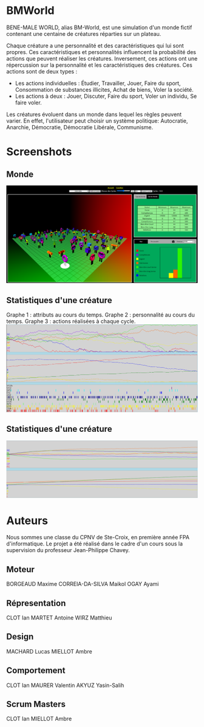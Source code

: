 # BMWorld
 
BENE-MALE WORLD, alias BM-World, est une simulation d'un monde fictif contenant une centaine de créatures réparties sur un plateau.

Chaque créature a une personnalité et des caractéristiques qui lui sont propres. Ces caractéristiques et personnalités influencent la probabilité des actions que peuvent réaliser les créatures. Inversement, ces actions ont une répercussion sur la personnalité et les caractéristiques des créatures.
Ces actions sont de deux types :
- Les actions individuelles : Étudier, Travailler, Jouer, Faire du sport, Consommation de substances illicites, Achat de biens, Voler la société.
- Les actions à deux : Jouer, Discuter, Faire du sport, Voler un individu, Se faire voler.

Les créatures évoluent dans un monde dans lequel les règles peuvent varier. En effet, l'utilisateur peut choisir un système politique: Autocratie, Anarchie, Démocratie, Démocratie Libérale, Communisme.
# Screenshots
## Monde
![World picture](./doc/world.png)
## Statistiques d'une créature
Graphe 1 : attributs au cours du temps.
Graphe 2 : personnalité au cours du temps.
Graphe 3 : actions réalisées à chaque cycle.
![Creature stats picture](./doc/stats_creature.png)
## Statistiques d'une créature
![World stats picture](./doc/stats_world.png)
# Auteurs
Nous sommes une classe du CPNV de Ste-Croix, en première année FPA d'informatique. Le projet a été réalisé dans le cadre d'un cours sous la supervision du professeur Jean-Philippe Chavey.
## Moteur
BORGEAUD Maxime
CORREIA-DA-SILVA Maikol
OGAY Ayami
## Répresentation
CLOT Ian
MARTET Antoine
WIRZ Matthieu
## Design
MACHARD Lucas
MIELLOT Ambre
## Comportement
CLOT Ian
MAURER Valentin
AKYUZ Yasin-Salih
## Scrum Masters
CLOT Ian
MIELLOT Ambre
